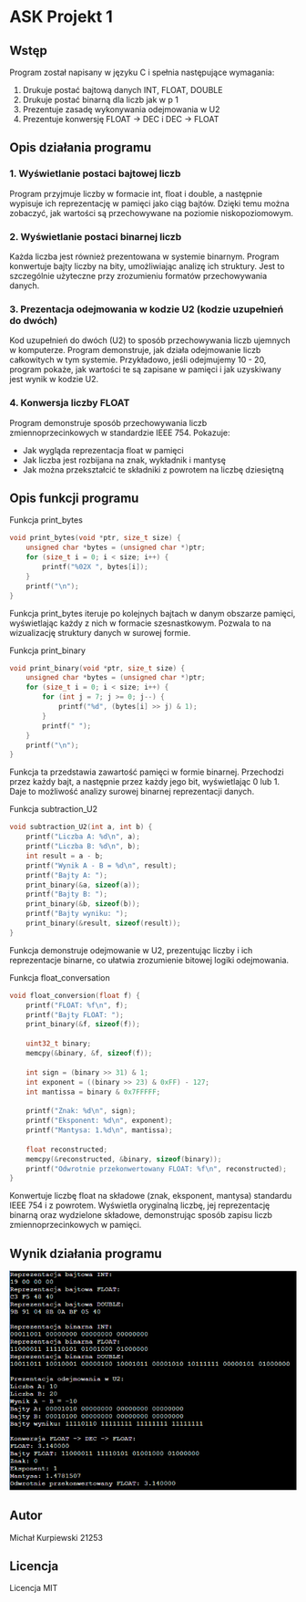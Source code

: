 # ASK Projekt 1

## Wstęp
Program został napisany w języku C i spełnia następujące wymagania:
1. Drukuje postać bajtową danych INT, FLOAT, DOUBLE
2. Drukuje postać binarną dla liczb jak w p 1
3. Prezentuje zasadę wykonywania odejmowania w U2
4. Prezentuje konwersję FLOAT -> DEC i DEC -> FLOAT

## Opis działania programu

### 1. Wyświetlanie postaci bajtowej liczb
Program przyjmuje liczby w formacie int, float i double, a następnie wypisuje ich 
reprezentację w pamięci jako ciąg bajtów. Dzięki temu można zobaczyć, jak wartości są 
przechowywane na poziomie niskopoziomowym.

### 2. Wyświetlanie postaci binarnej liczb 
Każda liczba jest również prezentowana w systemie binarnym. Program konwertuje bajty 
liczby na bity, umożliwiając analizę ich struktury. Jest to szczególnie użyteczne przy 
zrozumieniu formatów przechowywania danych. 

### 3. Prezentacja odejmowania w kodzie U2 (kodzie uzupełnień do dwóch) 
Kod uzupełnień do dwóch (U2) to sposób przechowywania liczb ujemnych w 
komputerze. Program demonstruje, jak działa odejmowanie liczb całkowitych w tym 
systemie. 
Przykładowo, jeśli odejmujemy 10 - 20, program pokaże, jak wartości te są zapisane w 
pamięci i jak uzyskiwany jest wynik w kodzie U2.

### 4. Konwersja liczby FLOAT 
Program demonstruje sposób przechowywania liczb zmiennoprzecinkowych w 
standardzie IEEE 754. Pokazuje: 
- Jak wygląda reprezentacja float w pamięci 
- Jak liczba jest rozbijana na znak, wykładnik i mantysę 
- Jak można przekształcić te składniki z powrotem na liczbę dziesiętną

## Opis funkcji programu
Funkcja print_bytes
```c
void print_bytes(void *ptr, size_t size) {
    unsigned char *bytes = (unsigned char *)ptr;
    for (size_t i = 0; i < size; i++) {
        printf("%02X ", bytes[i]);
    }
    printf("\n");
}
```
Funkcja print_bytes iteruje po kolejnych bajtach w danym obszarze pamięci, wyświetlając każdy z nich w formacie szesnastkowym. Pozwala to na wizualizację struktury danych w surowej formie.

Funkcja print_binary
```c
void print_binary(void *ptr, size_t size) {
    unsigned char *bytes = (unsigned char *)ptr;
    for (size_t i = 0; i < size; i++) {
        for (int j = 7; j >= 0; j--) {
            printf("%d", (bytes[i] >> j) & 1);
        }
        printf(" ");
    }
    printf("\n");
}

```
Funkcja ta przedstawia zawartość pamięci w formie binarnej. Przechodzi przez każdy bajt, a następnie przez każdy jego bit, wyświetlając 0 lub 1. Daje to możliwość analizy surowej binarnej reprezentacji danych.

Funkcja subtraction_U2
```c
void subtraction_U2(int a, int b) {
    printf("Liczba A: %d\n", a);
    printf("Liczba B: %d\n", b);
    int result = a - b;
    printf("Wynik A - B = %d\n", result);
    printf("Bajty A: ");
    print_binary(&a, sizeof(a));
    printf("Bajty B: ");
    print_binary(&b, sizeof(b));
    printf("Bajty wyniku: ");
    print_binary(&result, sizeof(result));
}
```
Funkcja demonstruje odejmowanie w U2, prezentując liczby i ich reprezentacje binarne, co ułatwia zrozumienie bitowej logiki odejmowania.

Funkcja float_conversation
```c
void float_conversion(float f) {
    printf("FLOAT: %f\n", f);
    printf("Bajty FLOAT: ");
    print_binary(&f, sizeof(f));

    uint32_t binary;
    memcpy(&binary, &f, sizeof(f));

    int sign = (binary >> 31) & 1;
    int exponent = ((binary >> 23) & 0xFF) - 127;
    int mantissa = binary & 0x7FFFFF;
    
    printf("Znak: %d\n", sign);
    printf("Eksponent: %d\n", exponent);
    printf("Mantysa: 1.%d\n", mantissa);

    float reconstructed;
    memcpy(&reconstructed, &binary, sizeof(binary));
    printf("Odwrotnie przekonwertowany FLOAT: %f\n", reconstructed);
}
```
Konwertuje liczbę float na składowe (znak, eksponent, mantysa) standardu IEEE 754 i z 
powrotem. Wyświetla oryginalną liczbę, jej reprezentację binarną oraz wydzielone 
składowe, demonstrując sposób zapisu liczb zmiennoprzecinkowych w pamięci. 

## Wynik działania programu
![](/wyniki.png)

## Autor
Michał Kurpiewski 21253

## Licencja
Licencja MIT
